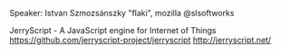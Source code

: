 Speaker: Istvan Szmozsánszky "flaki", mozilla @slsoftworks

JerryScript - A JavaScript engine for Internet of Things
https://github.com/jerryscript-project/jerryscript
http://jerryscript.net/


